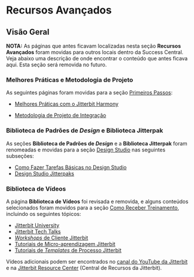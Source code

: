 # Recursos Avançados

[//]: # (This is a translation of Version 24, published on June 17, 2022.)

## Visão Geral

<div class="confluence-information-macro confluence-information-macro-information conf-macro output-block" data-hasbody="true" data-macro-name="info">

<span class="aui-icon aui-icon-small aui-iconfont-info confluence-information-macro-icon"> </span>

<div class="confluence-information-macro-body">

<strong>NOTA:</strong> As páginas que antes ficavam localizadas nesta seção <strong>Recursos Avançados</strong> foram movidas para outros locais dentro da Success Central. Veja abaixo uma descrição de onde encontrar o conteúdo que antes ficava aqui. Esta seção será removida no futuro.

</div>

</div>

### Melhores Práticas e Metodologia de Projeto

As seguintes páginas foram movidas para a seção [Primeiros Passos](https://success.jitterbit.com/display/DOC/Getting+Started?showLanguage=pt_BR):

-   [Melhores Práticas com o Jitterbit Harmony](https://success.jitterbit.com/display/DOC/Jitterbit+Harmony+Best+Practices?showLanguage=pt_BR)

-   [Metodologia de Projeto de Integração](https://success.jitterbit.com/display/DOC/Integration+Project+Methodology?showLanguage=pt_BR)

### Biblioteca de Padrões de *Design* e Biblioteca Jitterpak

As seções **Biblioteca de Padrões de _Design_** e a **Biblioteca Jitterpak** foram renomeadas e movidas para a seção [Design Studio](https://success.jitterbit.com/display/DOC/Design+Studio?showLanguage=pt_BR) nas seguintes subseções:

-   [Como Fazer Tarefas Básicas no Design Studio](https://success.jitterbit.com/display/DOC/Design+Studio?showLanguage=pt_BR)
-   [Design Studio Jitterpaks](https://success.jitterbit.com/display/DOC/Design+Studio+Jitterpaks?showLanguage=pt_BR)

### Biblioteca de Vídeos

A página **Biblioteca de Vídeos** foi revisada e removida, e alguns conteúdos selecionados foram movidos para a seção [Como Receber Treinamento](https://success.jitterbit.com/display/DOC/Getting+Training?showLanguage=pt_BR), incluindo os seguintes tópicos:

-   [Jitterbit University](https://success.jitterbit.com/display/DOC/Jitterbit+University?showLanguage=pt_BR)
-   [Jitterbit Tech Talks](https://success.jitterbit.com/display/DOC/Jitterbit+Tech+Talks?showLanguage=pt_BR)
-   [*Workshops* de Cliente Jitterbit](https://success.jitterbit.com/display/DOC/Jitterbit+Customer+Workshops?showLanguage=pt_BR)
-   [Tutoriais de Micro-aprendizagem Jitterbit](https://success.jitterbit.com/display/DOC/Jitterbit+Microlearning+Tutorials?showLanguage=pt_BR)
-   [Tutoriais de *Templates* de Processo Jitterbit](https://success.jitterbit.com/display/DOC/Jitterbit+Process+Template+Tutorials?showLanguage=pt_BR)

Vídeos adicionais podem ser encontrados no [canal do YouTube da Jitterbit](https://www.youtube.com/user/jitterbit) e na [Jitterbit Resource Center](https://resources.jitterbit.com/) (Central de Recursos da Jitterbit).
